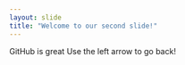 ```yaml
---
layout: slide
title: "Welcome to our second slide!"
---
```

GitHub is great 
Use the left arrow to go back!
